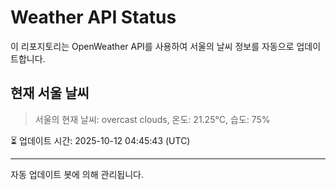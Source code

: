 
# Weather API Status

이 리포지토리는 OpenWeather API를 사용하여 서울의 날씨 정보를 자동으로 업데이트합니다.

## 현재 서울 날씨
> 서울의 현재 날씨: overcast clouds, 온도: 21.25°C, 습도: 75%

⏳ 업데이트 시간: 2025-10-12 04:45:43 (UTC)

---
자동 업데이트 봇에 의해 관리됩니다.
